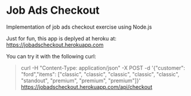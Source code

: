 # Job Ads Checkout
Implementation of job ads checkout exercise using Node.js

Just for fun, this app is deplyed at heroku at: https://jobadscheckout.herokuapp.com

You can try it with the following curl:
>curl -H "Content-Type: application/json" -X POST -d '{"customer": "ford","items": ["classic", "classic", "classic", "classic", "classic", "standout", "premium", "premium", "premium"]}' https://jobadscheckout.herokuapp.com/api/checkout
